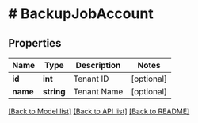 # # BackupJobAccount

## Properties

Name | Type | Description | Notes
------------ | ------------- | ------------- | -------------
**id** | **int** | Tenant ID | [optional]
**name** | **string** | Tenant Name | [optional]

[[Back to Model list]](../../README.md#models) [[Back to API list]](../../README.md#endpoints) [[Back to README]](../../README.md)
